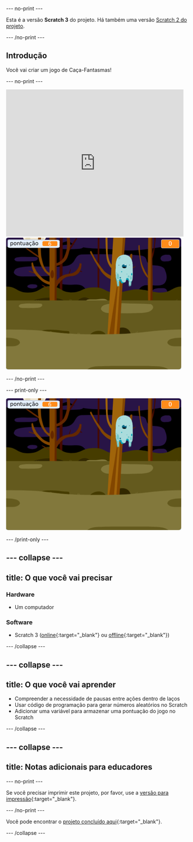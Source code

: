 --- no-print ---

Esta é a versão **Scratch 3** do projeto. Há também uma versão [Scratch 2 do projeto](https://projects.raspberrypi.org/pt-BR/projects/ghostbusters-scratch2).

--- /no-print ---

## Introdução

Você vai criar um jogo de Caça-Fantasmas!

--- no-print ---

<div class="scratch-preview">
  <iframe allowtransparency="true" width="485" height="402" src="https://scratch.mit.edu/projects/embed/345409823/?autostart=false" frameborder="0" scrolling="no"></iframe>
  <img src="images/showcase-static.png">
</div>

--- /no-print ---

--- print-only ---

![showcase](images/showcase-static.png)

--- /print-only ---

--- collapse ---
---
title: O que você vai precisar
---

### Hardware

- Um computador

### Software

- Scratch 3 ([online](http://rpf.io/scratchon){:target="_blank"} ou [offline](http://rpf.io/scratchoff){:target="_blank"})

--- /collapse ---

--- collapse ---
---
title: O que você vai aprender
---

- Compreender a necessidade de pausas entre ações dentro de laços
- Usar código de programação para gerar números aleatórios no Scratch
- Adicionar uma variável para armazenar uma pontuação do jogo no Scratch

--- /collapse ---

--- collapse ---
---
title: Notas adicionais para educadores
---

--- no-print ---

Se você precisar imprimir este projeto, por favor, use a [versão para impressão](https://projects.raspberrypi.org/pt-BR/projects/ghostbusters/print){:target="_blank"}.

--- /no-print ---

Você pode encontrar o [projeto concluído aqui](http://rpf.io/p/pt-BR/ghostbusters-get){:target="_blank"}.

--- /collapse ---
